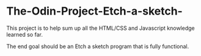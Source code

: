 # The-Odin-Project-Etch-a-sketch-

This project is to help sum up all the HTML/CSS and Javascript knowledge learned so far.

The end goal should be an Etch a sketch program that is fully functional.
